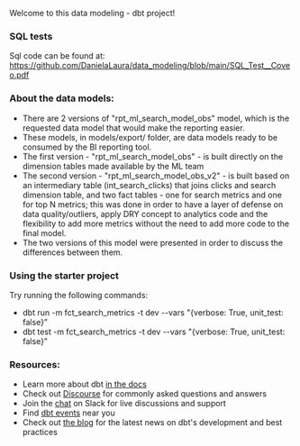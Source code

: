 Welcome to this data modeling - dbt project!

### SQL tests
Sql code can be found at: 
https://github.com/DanielaLaura/data_modeling/blob/main/SQL_Test__Coveo.pdf
### About the data models:

- There are 2 versions of "rpt_ml_search_model_obs" model, which is the requested data model that would make the reporting easier. 
- These models, in models/export/ folder, are data models ready to be consumed by the BI reporting tool.
- The first version - "rpt_ml_search_model_obs"  - is built directly on the dimension tables made available by the ML team
- The second version -  "rpt_ml_search_model_obs_v2" - is built based on an intermediary table (int_search_clicks) that joins clicks and search dimension table, and two fact tables - one for search metrics and one for top N metrics; this was done in order to have a layer of defense on data quality/outliers, apply DRY concept to analytics code and the flexibility to add more metrics without the need to add more code to the final model.
- The two versions of this model were presented in order to  discuss the differences between them.


### Using the starter project

Try running the following commands:
- dbt run -m fct_search_metrics -t dev --vars "{verbose: True, unit_test: false}”
- dbt test -m fct_search_metrics -t dev --vars "{verbose: True, unit_test: false}”


### Resources:
- Learn more about dbt [in the docs](https://docs.getdbt.com/docs/introduction)
- Check out [Discourse](https://discourse.getdbt.com/) for commonly asked questions and answers
- Join the [chat](https://community.getdbt.com/) on Slack for live discussions and support
- Find [dbt events](https://events.getdbt.com) near you
- Check out [the blog](https://blog.getdbt.com/) for the latest news on dbt's development and best practices
